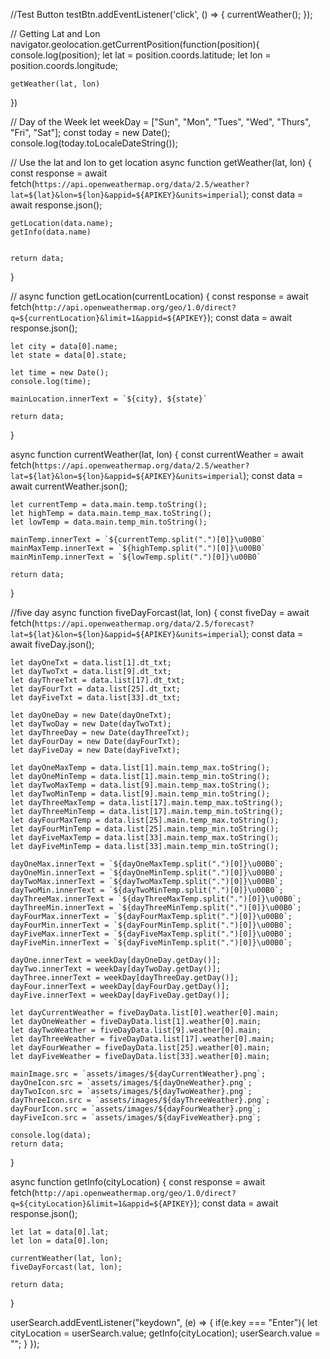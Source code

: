 
//Test Button
testBtn.addEventListener('click', () => {
    currentWeather();
});

// Getting Lat and Lon
navigator.geolocation.getCurrentPosition(function(position){
    console.log(position);
    let lat = position.coords.latitude;
    let lon = position.coords.longitude;

    getWeather(lat, lon)
})

// Day of the Week
let weekDay = ["Sun", "Mon", "Tues", "Wed", "Thurs", "Fri", "Sat"];
const today = new Date();
console.log(today.toLocaleDateString());

// Use the lat and lon to get location
async function getWeather(lat, lon) {
    const response = await fetch(`https://api.openweathermap.org/data/2.5/weather?lat=${lat}&lon=${lon}&appid=${APIKEY}&units=imperial`);
    const data = await response.json();

    getLocation(data.name);
    getInfo(data.name)


    return data;
}

// 
async function getLocation(currentLocation) {
    const response = await fetch(`http://api.openweathermap.org/geo/1.0/direct?q=${currentLocation}&limit=1&appid=${APIKEY}`);
    const data = await response.json();

    let city = data[0].name;
    let state = data[0].state;

    let time = new Date();
    console.log(time);

    mainLocation.innerText = `${city}, ${state}`

    return data;    
}

async function currentWeather(lat, lon) {
    const currentWeather = await fetch(`https://api.openweathermap.org/data/2.5/weather?lat=${lat}&lon=${lon}&appid=${APIKEY}&units=imperial`);
    const data = await currentWeather.json();

    let currentTemp = data.main.temp.toString();
    let highTemp = data.main.temp_max.toString();
    let lowTemp = data.main.temp_min.toString();

    mainTemp.innerText = `${currentTemp.split(".")[0]}\u00B0`
    mainMaxTemp.innerText = `${highTemp.split(".")[0]}\u00B0`
    mainMinTemp.innerText = `${lowTemp.split(".")[0]}\u00B0`

    return data;
}

//five day
async function fiveDayForcast(lat, lon) {
    const fiveDay = await fetch(`https://api.openweathermap.org/data/2.5/forecast?lat=${lat}&lon=${lon}&appid=${APIKEY}&units=imperial`);
    const data = await fiveDay.json();

    let dayOneTxt = data.list[1].dt_txt;
    let dayTwoTxt = data.list[9].dt_txt;
    let dayThreeTxt = data.list[17].dt_txt;
    let dayFourTxt = data.list[25].dt_txt;
    let dayFiveTxt = data.list[33].dt_txt;

    let dayOneDay = new Date(dayOneTxt);
    let dayTwoDay = new Date(dayTwoTxt);
    let dayThreeDay = new Date(dayThreeTxt);
    let dayFourDay = new Date(dayFourTxt);
    let dayFiveDay = new Date(dayFiveTxt);

    let dayOneMaxTemp = data.list[1].main.temp_max.toString();
    let dayOneMinTemp = data.list[1].main.temp_min.toString();
    let dayTwoMaxTemp = data.list[9].main.temp_max.toString();
    let dayTwoMinTemp = data.list[9].main.temp_min.toString();
    let dayThreeMaxTemp = data.list[17].main.temp_max.toString();
    let dayThreeMinTemp = data.list[17].main.temp_min.toString();
    let dayFourMaxTemp = data.list[25].main.temp_max.toString();
    let dayFourMinTemp = data.list[25].main.temp_min.toString();
    let dayFiveMaxTemp = data.list[33].main.temp_max.toString();
    let dayFiveMinTemp = data.list[33].main.temp_min.toString();

    dayOneMax.innerText = `${dayOneMaxTemp.split(".")[0]}\u00B0`;
    dayOneMin.innerText = `${dayOneMinTemp.split(".")[0]}\u00B0`;
    dayTwoMax.innerText = `${dayTwoMaxTemp.split(".")[0]}\u00B0`;
    dayTwoMin.innerText = `${dayTwoMinTemp.split(".")[0]}\u00B0`;
    dayThreeMax.innerText = `${dayThreeMaxTemp.split(".")[0]}\u00B0`;
    dayThreeMin.innerText = `${dayThreeMinTemp.split(".")[0]}\u00B0`;
    dayFourMax.innerText = `${dayFourMaxTemp.split(".")[0]}\u00B0`;
    dayFourMin.innerText = `${dayFourMinTemp.split(".")[0]}\u00B0`;
    dayFiveMax.innerText = `${dayFiveMaxTemp.split(".")[0]}\u00B0`;
    dayFiveMin.innerText = `${dayFiveMinTemp.split(".")[0]}\u00B0`;

    dayOne.innerText = weekDay[dayOneDay.getDay()];
    dayTwo.innerText = weekDay[dayTwoDay.getDay()];
    dayThree.innerText = weekDay[dayThreeDay.getDay()];
    dayFour.innerText = weekDay[dayFourDay.getDay()];
    dayFive.innerText = weekDay[dayFiveDay.getDay()];

    let dayCurrentWeather = fiveDayData.list[0].weather[0].main;
    let dayOneWeather = fiveDayData.list[1].weather[0].main;
    let dayTwoWeather = fiveDayData.list[9].weather[0].main;
    let dayThreeWeather = fiveDayData.list[17].weather[0].main;
    let dayFourWeather = fiveDayData.list[25].weather[0].main;
    let dayFiveWeather = fiveDayData.list[33].weather[0].main;

    mainImage.src = `assets/images/${dayCurrentWeather}.png`;
    dayOneIcon.src = `assets/images/${dayOneWeather}.png`;
    dayTwoIcon.src = `assets/images/${dayTwoWeather}.png`;
    dayThreeIcon.src = `assets/images/${dayThreeWeather}.png`;
    dayFourIcon.src = `assets/images/${dayFourWeather}.png`;
    dayFiveIcon.src = `assets/images/${dayFiveWeather}.png`;

    console.log(data);
    return data;
}

async function getInfo(cityLocation) {
    const response = await fetch(`http://api.openweathermap.org/geo/1.0/direct?q=${cityLocation}&limit=1&appid=${APIKEY}`);
    const data = await response.json();

    let lat = data[0].lat;
    let lon = data[0].lon;

    currentWeather(lat, lon);
    fiveDayForcast(lat, lon);

    return data;
}

userSearch.addEventListener("keydown", (e) => {
    if(e.key === "Enter"){
        let cityLocation = userSearch.value;
        getInfo(cityLocation);
        userSearch.value = "";
    }
});